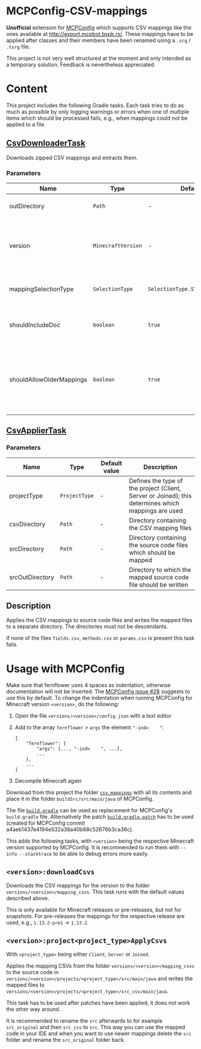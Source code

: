 # MCPConfig-CSV-mappings
**Unofficial** extension for [MCPConfig](https://github.com/MinecraftForge/MCPConfig) which supports CSV mappings like the ones available at http://export.mcpbot.bspk.rs/. These mappings have to be applied after classes and their members have been renamed using a `.srg` / `.tsrg` file.

This project is not very well structured at the moment and only intended as a temporary solution. Feedback is nevertheless appreciated.

# Content
This project includes the following Gradle tasks. Each task tries to do as much as possible by only logging warnings or errors when one of multiple items which should be processed fails, e.g., when mappings could not be applied to a file.

## [CsvDownloaderTask](https://github.com/Marcono1234/MCPConfig-CSV-mappings/blob/master/csv_mappings/downloader/CsvDownloaderTask.java)
Downloads zipped CSV mappings and extracts them.

### Parameters
| Name | Type | Default value | Description |
| - | - | - | - |
| outDirectory | `Path` | - | Where CSV files should be extracted to |
| version | `MinecraftVersion` | - | The Minecraft release version for which mappings should be downloaded |
| mappingSelectionType | `SelectionType` | `SelectionType.STABLE_ELSE_SNAPSHOT` | Defines which mapping type should be used |
| shouldIncludeDoc | `boolean` | `true` | Whether the choosen mappings should include documentation |
| shouldAllowOlderMappings | `boolean` | `true` | Whether older mappings should be used if no matching ones are found for the specified Minecraft version |

## [CsvApplierTask](https://github.com/Marcono1234/MCPConfig-CSV-mappings/blob/master/csv_mappings/applier/CsvApplierTask.java)
### Parameters
| Name | Type | Default value | Description |
| - | - | - | - |
| projectType | `ProjectType` | - | Defines the type of the project (Client, Server or Joined); this determines which mappings are used |
| csvDirectory | `Path` | - | Directory containing the CSV mapping files |
| srcDirectory | `Path` | - | Directory containing the source code files which should be mapped |
| srcOutDirectory | `Path` | - | Directory to which the mapped source code file should be written |

## Description
Applies the CSV mappings to source code files and writes the mapped files to a separate directory. The directories must not be descendants.

If none of the files `fields.csv`, `methods.csv` or `params.csv` is present this task fails.

# Usage with MCPConfig
Make sure that fernflower uses 4 spaces as indentation, otherwise documentation will not be inserted. The [MCPConfig issue #28](https://github.com/MinecraftForge/MCPConfig/issues/28) suggests to use this by default. To change the indentation when running MCPConfig for Minecraft version `<version>`, do the following:

1. Open the file `versions/<version>/config.json` with a text editor
1. Add to the array `fernflower` > `args` the element <code>"-ind=&nbsp;&nbsp;&nbsp;&nbsp;"</code>:

       {
           "fernflower": {
               "args": [..., "-ind=    ", ...],
               ...
           },
           ...
       }

1. Decompile Minecraft again

Download from this project the folder [`csv_mappings`](https://github.com/Marcono1234/MCPConfig-CSV-mappings/tree/master/csv_mappings) with all its contents and place it in the folder `buildSrc/src/main/java` of MCPConfig.

The file [`build.gradle`](https://github.com/Marcono1234/MCPConfig-CSV-mappings/blob/master/build.gradle) can be used as replacement for MCPConfig's `build.gradle` file. Alternatively the patch [`build.gradle.patch`](https://github.com/Marcono1234/MCPConfig-CSV-mappings/blob/master/build.gradle.patch) has to be used (created for MCPConfig commit a4aeb1437e4194e532a36a40b68c52676b3ca36c).

This adds the following tasks, with `<version>` being the respective Minecraft version supported by MCPConfig. It is recommended to run them with `--info --stacktrace` to be able to debug errors more easily.

## `<version>:downloadCsvs`
Downloads the CSV mappings for the version to the folder `versions/<version>/mapping_csvs`. This task runs with the default values described above.

This is only available for Minecraft releases or pre-releases, but not for snapshots. For pre-releases the mappings for the respective release are used, e.g., `1.13.2-pre1` -> `1.13.2`.

## `<version>:project<project_type>ApplyCsvs`
With `<project_type>` being either `Client`, `Server` or `Joined`.

Applies the mapping CSVs from the folder `versions/<version>/mapping_csvs` to the source code in `versions/<version>/projects/<project_type>/src/main/java` and writes the mapped files to `versions/<version>/projects/<project_type>/src_csv/main/java`.

This task has to be used after patches have been applied, it does not work the other way around.

It is recommended to rename the `src` afterwards to for example `src_original` and then `src_csv` to `src`. This way you can use the mapped code in your IDE and when you want to use newer mappings delete the `src` folder and rename the `src_original` folder back.
